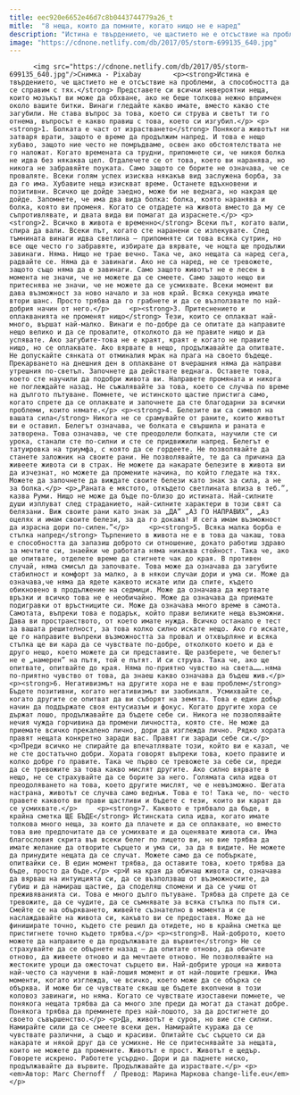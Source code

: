 ```yaml
---
title: eec920e6652e46d7c8b0443744779a26_t
mitle:  "8 неща, които да помните, когато нищо не е наред"
description: "Истина е твърдението, че щастието не е отсъствие на проблеми, а способността да се справим с тях. Представете си всички невероятни неща, които мозъкът ви може да обхване, ако не беше толкова нежно впримчен около вашите битки. Винаги гледайте какво имате, вместо какво сте загубили. Не става въпрос за това, което си струва и светът …"
image: "https://cdnone.netlify.com/db/2017/05/storm-699135_640.jpg"
---
```


          <img src="https://cdnone.netlify.com/db/2017/05/storm-699135_640.jpg"/>Снимка - Pixabay        <p><strong>Истина е твърдението, че щастието не е отсъствие на проблеми, а способността да се справим с тях.</strong> Представете си всички невероятни неща, които мозъкът ви може да обхване, ако не беше толкова нежно впримчен около вашите битки. Винаги гледайте какво имате, вместо какво сте загубили. Не става въпрос за това, което си струва и светът ти го отнема, въпросът е какво правиш с това, което си изгубил.</p> <p><strong>1. Болката е част от израстването</strong> Понякога животът ни затваря врати, защото е време да продължим напред. И това е нещо хубаво, защото ние често не помръдваме, освен ако обстоятелствата не го наложат. Когато времената са трудни, припомнете си, че никоя болка не идва без някаква цел. Отдалечете се от това, което ви наранява, но никога не забравяйте поуката. Само защото се борите не означава, че се проваляте. Всеки голям успех изисква някакъв вид заслужена борба, за да го има. Хубавите неща изискват време. Останете вдъхновени и позитивни. Всичко ще дойде заедно, може би не веднага, но накрая ще дойде. Запомнете, че има два вида болка: болка, която наранява и болка, която ви променя. Когато се отдадете на живота вместо да му се съпротивлявате, и двата вида ви помагат да израснете.</p> <p><strong>2. Всичко в живота е временно</strong> Всеки път, когато вали, спира да вали. Всеки път, когато сте наранени се излекувате. След тъмнината винаги идва светлина – припомняте си това всяка сутрин, но все още често го забравяте, избирате да вярвате, че нощта ще продължи завинаги. Няма. Нищо не трае вечно. Така че, ако нещата са наред сега, радвайте се. Няма да е завинаги. Ако не са наред, не се тревожете, защото също няма да е завинаги. Само защото животът не е лесен в момента не значи, че не можете да се смеете. Само защото нещо ви притеснява не значи, че не можете да се усмихвате. Всеки момент ви дава възможност за ново начало и за нов край. Всяка секунда имате втори шанс. Просто трябва да го грабнете и да се възползвате по най-добрия начин от него.</p>     <p><strong>3. Притеснението и оплакванията не променят нищо</strong> Тези, които се оплакват най-много, вършат най-малко. Винаги е по-добре да се опитате да направите нещо велико и да се провалите, отколкото да не правите нищо и да успявате. Ако загубите-това не е краят, краят е когато не правите нищо, но се оплаквате. Ако вярвате в нещо, продължавайте да опитвате. Не допускайте сянката от отминалия мрак на прага на своето бъдеще. Прекарването на днешния ден в оплакване от вчерашния няма да направи утрешния по-светъл. Започнете да действате веднага. Оставете това, което сте научили да подобри живота ви. Направете промяната и никога не поглеждайте назад. Не съжалявайте за това, което се случва по време на дългото пътуване. Помнете, че истинското щастие пристига само, когато спрете да се оплаквате и започнете да сте благодарни за всички проблеми, които нямате.</p> <p><strong>4. Белезите ви са символ на вашата сила</strong> Никога не се срамувайте от раните, които животът ви е оставил. Белегът означава, че болката е свършила и раната е затворена. Това означава, че сте преодолели болката, научили сте си урока, станали сте по-силни и сте се придвижили напред. Белегът е татуировка на триумфа, с която да се гордеете. Не позволявайте да станете заложник на своите рани. Не позволявайте, те да са причина да живеете живота си в страх. Не можете да накарате белезите в живота ви да изчезнат, но можете да промените начина, по който гледате на тях. Можете да започнете да виждате своите белези като знак за сила, а не за болка.</p> <p>„Раната е мястото, откъдето светлината влиза в теб.”, казва Руми. Нищо не може да бъде по-близо до истината. Най-силните души изплуват след страданието, най-силните характери в този свят са белязани. Виж своите рани като знак за „ДА” „АЗ ГО НАПРАВИХ”, „Аз оцелях и имам своите белези, за да го докажа! И сега имам възможност да израсна дори по-силен.”</p>     <p><strong>5. Всяка малка борба е стъпка напред</strong> Търпението в живота не е в това да чакаш, това е способността да запазиш доброто си отношение, докато работиш здраво за мечтите си, знаейки че работата няма никаква стойност. Така че, ако ще опитвате, отделете време да стигнете чак до края. В противен случай, няма смисъл да започвате. Това може да означава да загубите стабилност и комфорт за малко, а в някои случаи дори и ума си. Може да означава,че няма да ядете каквото искате или да спите, където обикновено в продължение на седмици. Може да означава да жертвате връзки и всичко това не е необичайно. Може да означава да приемате подигравки от връстниците си. Може да означава много време в самота. Самотата, въпреки това е подарък, който прави великите неща възможни. Дава ви пространството, от което имате нужда. Всичко останало е тест за вашата решителност, за това колко силно искате нещо. Ако го искате, ще го направите въпреки възможността за провал и отхвърляне и всяка стъпка ще ви кара да се чувствате по-добре, отколкото което и да е друго нещо, което можете да си представите. Ще разберете, че белегът не е „намерен” на пътя, той е пътят. И си струва. Така че, ако ще опитвате, опитвайте до края. Няма по-приятно чувство на света…….няма по-приятно чувство от това, да знаеш какво означава да бъдеш жив.</p> <p><strong>6. Негативизмът на другите хора не е ваш проблем</strong> Бъдете позитивни, когато негативизмът ви заобикаля. Усмихвайте се, когато другите се опитват да ви съборят на земята. Това е един добър начин да поддържате своя ентусиазъм и фокус. Когато другите хора се държат лошо, продължавайте да бъдете себе си. Никога не позволявайте нечия чужда горчивина да промени личността, която сте. Не може да приемате всичко прекалено лично, дори да изглежда лично. Рядко хората правят нещата конкретно заради вас. Правят ги заради себе си.</p> <p>Преди всичко не спирайте да впечатлявате този, който ви е казал, че не сте достатъчно добри. Хората говорят въпреки това, което правите и колко добре го правите. Така че първо се тревожете за себе си, преди да се тревожите за това какво мислят другите. Ако силно вярвате в нещо, не се страхувайте да се борите за него. Голямата сила идва от преодоляването на това, което другите мислят, че е невъзможно. Шегата настрана, животът се случва само веднъж. Това е то! Така че, по- често правете каквото ви прави щастливи и бъдете с тези, които ви карат да се усмихвате.</p>     <p><strong>7. Каквото е трябвало да бъде, в крайна сметка ЩЕ БЪДЕ</strong> Истинската сила идва, когато имате толкова много неща, за които да плачете и да се оплаквате, но вместо това вие предпочитате да се усмихвате и да оценявате живота си. Има благословия скрита във всеки белег по лицето ви, но вие трябва да имате желание да отворите сърцето и ума си, за да я видите. Не можете да принудите нещата да се случат. Можете само да се побъркате, опитвайки се. В един момент трябва, да оставите това, което трябва да бъде, просто да бъде.</p> <p>И на края да обичаш живота си, означава да вярваш на интуицията си, да се възползваш от възможностите, да губиш и да намираш щастие, да споделяш спомени и да се учиш от преживяванията си. Това е много дълго пътуване. Трябва да спрете да се тревожите, да се чудите, да се съмнявате за всяка стъпка по пътя си. Смейте се на объркването, живейте съзнателно в момента и се наслаждавайте на живота си, какъвто ви се предоставя. Може да не финиширате точно, където сте решил да отидете, но в крайна сметка ще пристигнете точно където трябва.</p> <p><strong>8. Най-доброто, което можете да направите е да продължавате да вървите</strong> Не се страхувайте да се обърнете назад – да опитате отново, да обичате отново, да живеете отново и да мечтаете отново. Не позволявайте на жестоките уроци да ожесточат сърцето ви. Най-добрите уроци на живота най-често са научени в най-лошия момент и от най-лошите грешки. Има моменти, когато изглежда, че всичко, което може да се обърка се обърква. И може би се чувствате сякаш ще бъдете вкопчени в този коловоз завинаги, но няма. Когато се чувствате изоставени помнете, че понякога нещата трябва да са много зле преди да могат да станат добре. Понякога трябва да преминете през най-лошото, за да достигнете до своето съвършенство.</p> <p>Да, животът е суров, но вие сте силни. Намирайте сили да се смеете всеки ден. Намирайте куража да се чувствате различни, а също и красиви. Опитайте със сърцето си да накарате и някой друг да се усмихне. Не се притеснявайте за нещата, които не можете да промените. Животът е прост. Животът е щедър. Говорете искрено. Работете усърдно. Дори и да паднете ниско, продължавайте да вървите. Продължавайте да израствате.</p> <p><em>Автор: Marc Chernoff  / Превод: Марина Маркова change-life.eu</em></p>        